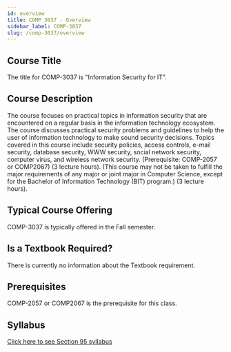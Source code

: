 ```yaml
---
id: overview
title: COMP 3037 - Overview
sidebar_label: COMP-3037
slug: /comp-3037/overview
---
```


## Course Title

The title for COMP-3037 is "Information Security for IT".

## Course Description

The course focuses on practical topics in information security that are encountered on a regular basis in the information technology ecosystem. The course discusses practical security problems and guidelines to help the user of information technology to make sound security decisions. Topics covered in this course include security policies, access controls, e-mail security, database security, WWW security, social network security, computer virus, and wireless network security. (Prerequisite: COMP-2057 or COMP2067) (3 lecture hours). (This course may not be taken to fulfill the major requirements of any major or joint major in Computer Science, except for the Bachelor of Information Technology (BIT) program.) (3 lecture hours).

## Typical Course Offering

COMP-3037 is typically offered in the Fall semester.

## Is a Textbook Required?

There is currently no information about the Textbook requirement.

## Prerequisites

COMP-2057 or COMP2067 is the prerequisite for this class.

## Syllabus

[Click here to see Section 95 syllabus](../../resources/syllabus/COMP-3037-95%20F24.pdf)

